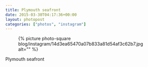 ```yaml
---
title: Plymouth seafront
date: 2015-03-30T04:17:36+00:00
layout: photopost
categories: ["photos", "instagram"]
---
```


<figure class="photo photo--square">
  {% picture photo-square blog/instagram/14d3ea65470a07b833a81d54af3c62b7.jpg alt="" %}
</figure>

Plymouth seafront
